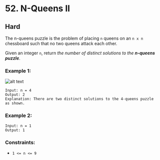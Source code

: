 # 52. N-Queens II


## Hard

The n-queens puzzle is the problem of placing `n` queens on an `n x n` chessboard such that no two queens attack each other.

Given an integer `n`, return *the number of distinct solutions to the **n-queens puzzle***.


### Example 1:
![alt text](https://assets.leetcode.com/uploads/2020/11/13/queens.jpg)
```console
Input: n = 4
Output: 2
Explanation: There are two distinct solutions to the 4-queens puzzle as shown.
```

### Example 2:
```console
Input: n = 1
Output: 1
```

### Constraints:

- `1 <= n <= 9`